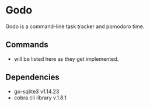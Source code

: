 # Godo

Godo is a command-line task tracker and pomodoro time.

## Commands
 - will be listed here as they get implemented.

## Dependencies
- go-sqlite3 v1.14.23
- cobra cli library v.1.8.1
